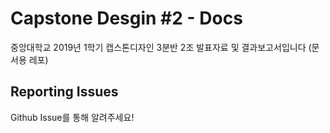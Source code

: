 # Capstone Desgin #2 - Docs

중앙대학교 2019년 1학기 캡스톤디자인 3분반 2조 발표자료 및 결과보고서입니다 (문서용 레포)

## Reporting Issues
Github Issue를 통해 알려주세요!
